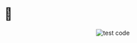 # 🫠

<p align="center">
  <img src="https://i.pinimg.com/1200x/bd/90/5c/bd905c8f6d3a7768fe59bb0557f40335.jpg" alt="test code"/>
</p>
